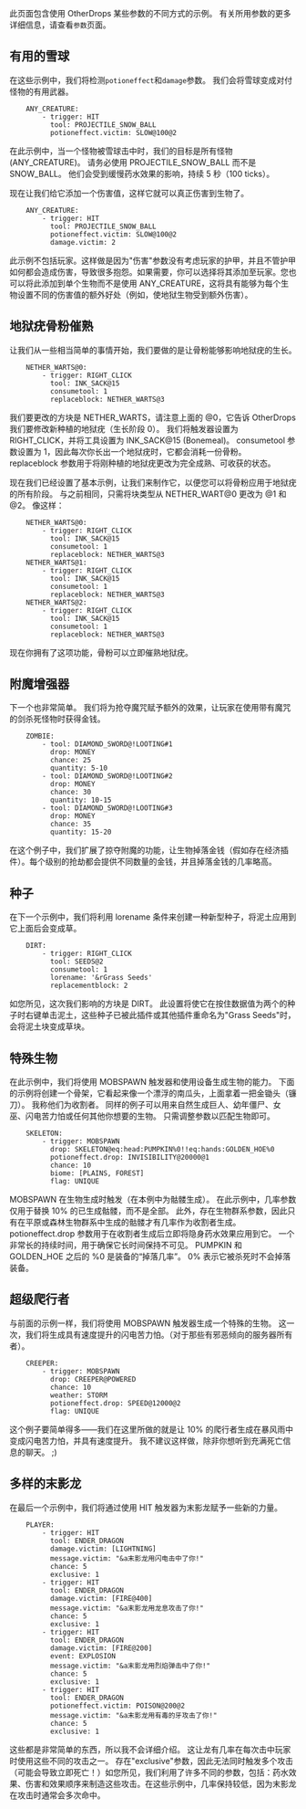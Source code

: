 此页面包含使用 OtherDrops 某些参数的不同方式的示例。 有关所用参数的更多详细信息，请查看`参数`页面。

## 有用的雪球
在这些示例中，我们将检测`potioneffect`和`damage`参数。 我们会将雪球变成对付怪物的有用武器。
```
    ANY_CREATURE:
        - trigger: HIT
          tool: PROJECTILE_SNOW_BALL
          potioneffect.victim: SLOW@100@2
```
在此示例中，当一个怪物被雪球击中时，我们的目标是所有怪物 (ANY_CREATURE)。 请务必使用 PROJECTILE_SNOW_BALL 而不是 SNOW_BALL。 他们会受到缓慢药水效果的影响，持续 5 秒（100 ticks）。

现在让我们给它添加一个伤害值，这样它就可以真正伤害到生物了。
```
    ANY_CREATURE:
        - trigger: HIT
          tool: PROJECTILE_SNOW_BALL
          potioneffect.victim: SLOW@100@2
          damage.victim: 2
```
此示例不包括玩家。这样做是因为"伤害"参数没有考虑玩家的护甲，并且不管护甲如何都会造成伤害，导致很多抱怨。如果需要，你可以选择将其添加至玩家。您也可以将此添加到单个生物而不是使用 ANY_CREATURE，这将具有能够为每个生物设置不同的伤害值的额外好处（例如，使地狱生物受到额外伤害）。

## 地狱疣骨粉催熟
让我们从一些相当简单的事情开始，我们要做的是让骨粉能够影响地狱疣的生长。
```
    NETHER_WARTS@0:
        - trigger: RIGHT_CLICK
          tool: INK_SACK@15
          consumetool: 1
          replaceblock: NETHER_WARTS@3
```
我们要更改的方块是 NETHER_WARTS，请注意上面的 @0，它告诉 OtherDrops 我们要修改新种植的地狱疣（生长阶段 0）。 我们将触发器设置为 RIGHT_CLICK，并将工具设置为 INK_SACK@15 (Bonemeal)。 consumetool 参数设置为 1，因此每次你长出一个地狱疣时，它都会消耗一份骨粉。 replaceblock 参数用于将刚种植的地狱疣更改为完全成熟、可收获的状态。

现在我们已经设置了基本示例，让我们来制作它，以便您可以将骨粉应用于地狱疣的所有阶段。 与之前相同，只需将块类型从 NETHER_WART@0 更改为 @1 和 @2。 像这样：
```
    NETHER_WARTS@0:
        - trigger: RIGHT_CLICK
          tool: INK_SACK@15
          consumetool: 1
          replaceblock: NETHER_WARTS@3
    NETHER_WARTS@1:
        - trigger: RIGHT_CLICK
          tool: INK_SACK@15
          consumetool: 1
          replaceblock: NETHER_WARTS@3
    NETHER_WARTS@2:
        - trigger: RIGHT_CLICK
          tool: INK_SACK@15
          consumetool: 1
          replaceblock: NETHER_WARTS@3
```
现在你拥有了这项功能，骨粉可以立即催熟地狱疣。

## 附魔增强器
下一个也非常简单。 我们将为抢夺魔咒赋予额外的效果，让玩家在使用带有魔咒的剑杀死怪物时获得金钱。
```
    ZOMBIE:
        - tool: DIAMOND_SWORD@!LOOTING#1
          drop: MONEY
          chance: 25
          quantity: 5-10
        - tool: DIAMOND_SWORD@!LOOTING#2
          drop: MONEY
          chance: 30
          quantity: 10-15
        - tool: DIAMOND_SWORD@!LOOTING#3
          drop: MONEY
          chance: 35
          quantity: 15-20
```
在这个例子中，我们扩展了掠夺附魔的功能，让生物掉落金钱（假如存在经济插件）。每个级别的抢劫都会提供不同数量的金钱，并且掉落金钱的几率略高。

## 种子
在下一个示例中，我们将利用 lorename 条件来创建一种新型种子，将泥土应用到它上面后会变成草。
```
    DIRT:
        - trigger: RIGHT_CLICK
          tool: SEEDS@2
          consumetool: 1
          lorename: '&rGrass Seeds'
          replacementblock: 2
```
如您所见，这次我们影响的方块是 DIRT。 此设置将使它在按住数据值为两个的种子时右键单击泥土，这些种子已被此插件或其他插件重命名为"Grass Seeds"时，会将泥土块变成草块。

## 特殊生物
在此示例中，我们将使用 MOBSPAWN 触发器和使用设备生成生物的能力。 下面的示例将创建一个骨架，它看起来像一个漂浮的南瓜头，上面拿着一把金锄头（镰刀）。 我称他们为收割者。 同样的例子可以用来自然生成巨人、幼年僵尸、女巫、闪电苦力怕或任何其他你想要的生物。 只需调整参数以匹配生物即可。
```
    SKELETON:
        - trigger: MOBSPAWN
          drop: SKELETON@eq:head:PUMPKIN%0!!eq:hands:GOLDEN_HOE%0
          potioneffect.drop: INVISIBILITY@20000@1
          chance: 10
          biome: [PLAINS, FOREST]
          flag: UNIQUE
```
MOBSPAWN 在生物生成时触发（在本例中为骷髅生成）。 在此示例中，几率参数仅用于替换 10% 的已生成骷髅，而不是全部。 此外，存在生物群系参数，因此只有在平原或森林生物群系中生成的骷髅才有几率作为收割者生成。 potioneffect.drop 参数用于在收割者生成后立即将隐身药水效果应用到它。 一个非常长的持续时间，用于确保它长时间保持不可见。 PUMPKIN 和 GOLDEN_HOE 之后的 %0 是装备的“掉落几率”。 0% 表示它被杀死时不会掉落装备。

## 超级爬行者
与前面的示例一样，我们将使用 MOBSPAWN 触发器生成一个特殊的生物。 这一次，我们将生成具有速度提升的闪电苦力怕。（对于那些有邪恶倾向的服务器所有者）。
```
    CREEPER:
        - trigger: MOBSPAWN
          drop: CREEPER@POWERED
          chance: 10
          weather: STORM
          potioneffect.drop: SPEED@12000@2
          flag: UNIQUE
```
这个例子要简单得多——我们在这里所做的就是让 10% 的爬行者生成在暴风雨中变成闪电苦力怕，并具有速度提升。 我不建议这样做，除非你想听到充满死亡信息的聊天。 ;)

## 多样的末影龙
在最后一个示例中，我们将通过使用 HIT 触发器为末影龙赋予一些新的力量。
```
    PLAYER:
        - trigger: HIT
          tool: ENDER_DRAGON
          damage.victim: [LIGHTNING]
          message.victim: "&a末影龙用闪电击中了你!"
          chance: 5
          exclusive: 1
        - trigger: HIT
          tool: ENDER_DRAGON
          damage.victim: [FIRE@400]
          message.victim: "&a末影龙用龙息攻击了你!"
          chance: 5
          exclusive: 1
        - trigger: HIT
          tool: ENDER_DRAGON
          damage.victim: [FIRE@200]
          event: EXPLOSION
          message.victim: "&a末影龙用烈焰弹击中了你!"
          chance: 5
          exclusive: 1
        - trigger: HIT
          tool: ENDER_DRAGON
          potioneffect.victim: POISON@200@2
          message.victim: "&a末影龙用有毒的牙攻击了你!"
          chance: 5
          exclusive: 1
```
这些都是非常简单的东西，所以我不会详细介绍。 这让龙有几率在每次击中玩家时使用这些不同的攻击之一。 存在"exclusive"参数，因此无法同时触发多个攻击（可能会导致立即死亡！）如您所见，我们利用了许多不同的参数，包括：药水效果、伤害和效果顺序来制造这些攻击。在这些示例中，几率保持较低，因为末影龙在攻击时通常会多次命中。